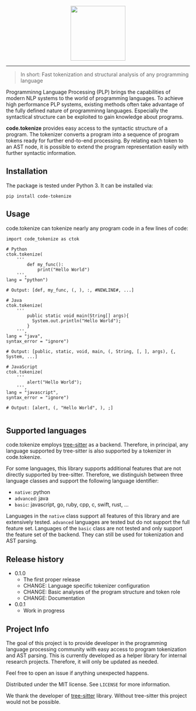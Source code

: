 <p align="center">
  <img height="150" src="https://github.com/cedricrupb/ptokenizers/raw/main/resources/code_tokenize.svg" />
</p>

------------------------------------------------
> In short: Fast tokenization and structural analysis of
any programming language

Programminng Language Processing (PLP) brings the capabilities of modern NLP systems to the world of programming languages. 
To achieve high performance PLP systems, existing methods often take advantage of the fully defined nature of programminng languages. Especially the syntactical structure can be exploited to gain knowledge about programs.

**code.tokenize** provides easy access to the syntactic structure of a program. The tokenizer converts a program into a sequence of program tokens ready for further end-to-end processing.
By relating each token to an AST node, it is possible to extend the program representation easily with further syntactic information.

## Installation
The package is tested under Python 3. It can be installed via:
```
pip install code-tokenize
```

## Usage
code.tokenize can tokenize nearly any program code in a few lines of code:
```
import code_tokenize as ctok

# Python
ctok.tokenize(
    '''
        def my_func():
            print("Hello World")
    ''',
lang = "python")

# Output: [def, my_func, (, ), :, #NEWLINE#, ...]

# Java
ctok.tokenize(
    '''
        public static void main(String[] args){
          System.out.println("Hello World");
        }
    ''',
lang = "java", 
syntax_error = "ignore")

# Output: [public, static, void, main, (, String, [, ], args), {, System, ...]

# JavaScript
ctok.tokenize(
    '''
        alert("Hello World");
    ''',
lang = "javascript", 
syntax_error = "ignore")

# Output: [alert, (, "Hello World", ), ;]


```

## Supported languages
code.tokenize employs [tree-sitter](https://tree-sitter.github.io/tree-sitter/) as a backend. Therefore, in principal, any language supported by tree-sitter is also
supported by a tokenizer in code.tokenize.

For some languages, this library supports additional
features that are not directly supported by tree-sitter.
Therefore, we distinguish between three language classes
and support the following language identifier:

- `native`: python
- `advanced`: java
- `basic`: javascript, go, ruby, cpp, c, swift, rust, ...

Languages in the `native` class support all features 
of this library and are extensively tested. `advanced` languages are tested but do not support the full feature set. Languages of the `basic` class are not tested and
only support the feature set of the backend. They can still be used for tokenization and AST parsing.

## Release history
* 0.1.0
    * The first proper release
    * CHANGE: Language specific tokenizer configuration
    * CHANGE: Basic analyses of the program structure and token role
    * CHANGE: Documentation
* 0.0.1
    * Work in progress

## Project Info
The goal of this project is to provide developer in the
programming language processing community with easy
access to program tokenization and AST parsing. This is currently developed as a helper library for internal research projects. Therefore, it will only be updated
as needed.

Feel free to open an issue if anything unexpected
happens. 

Distributed under the MIT license. See ``LICENSE`` for more information.

We thank the developer of [tree-sitter](https://tree-sitter.github.io/tree-sitter/) library. Without tree-sitter this project would not be possible. 
